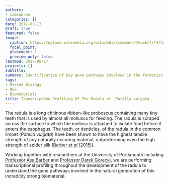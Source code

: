 ```yaml
---
authors:
- samrobson
categories: []
date: 2017-08-17
draft: true
featured: false
image:
  caption: https://upload.wikimedia.org/wikipedia/commons/thumb/f/f4/Common_limpets1.jpg/1200px-Common_limpets1.jpg
  focal_point: 
  placement: 1
  preview_only: false
lastmod: 2017-08-17
projects: []
subtitle: 
summary: Identification of key gene pathways involved in the formation of the radula in _Patella vulgata_ (common limpet)
tags:
- Marine Biology
- NGS
- Biomaterials
title: Transcriptome Profiling Of The Radula of _Patella vulgata_
---
```


The radula is a long chitinous ribbon-like proboscus containing many tiny teeth that is used by almost all molluscs for feeding. The radula is scraped across the surface to which the mollusc is attached to isolate food before it enters the esophagus. The teeth, or denticles, of the radula in the common limpet (*Patella vulgata*) have been shown to have the highest tensile strength of any naturally occuring material, outperforming even the high strength of spider silk ([Barber *et al* (2015)](https://www.ncbi.nlm.nih.gov/pmc/articles/PMC4387522/)). 

Working together with researchers at the University of Portsmouth including [Professor Asa Barber](http://www.port.ac.uk/school-of-engineering/staff/professor-asa-barber.html) and [Professor Darek Gorecki](http://www.port.ac.uk/school-of-pharmacy-and-biomedical-sciences/staff/prof-darek-gorecki.html), we are performing transcriptional profiling throughout the development of the radula to understand the gene pathways involved in the natural generation of this incredibly strong biomaterial. 